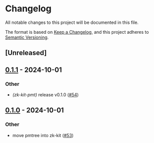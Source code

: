 # Changelog

All notable changes to this project will be documented in this file.

The format is based on [Keep a Changelog](https://keepachangelog.com/en/1.0.0/),
and this project adheres to [Semantic Versioning](https://semver.org/spec/v2.0.0.html).

## [Unreleased]

## [0.1.1](https://github.com/privacy-scaling-explorations/zk-kit.rust/compare/zk-kit-pmt-v0.1.0...zk-kit-pmt-v0.1.1) - 2024-10-01

### Other

- _(zk-kit-pmt)_ release v0.1.0 ([#54](https://github.com/privacy-scaling-explorations/zk-kit.rust/pull/54))

## [0.1.0](https://github.com/privacy-scaling-explorations/zk-kit.rust/releases/tag/zk-kit-pmt-v0.1.0) - 2024-10-01

### Other

- move pmtree into zk-kit ([#53](https://github.com/privacy-scaling-explorations/zk-kit.rust/pull/53))
